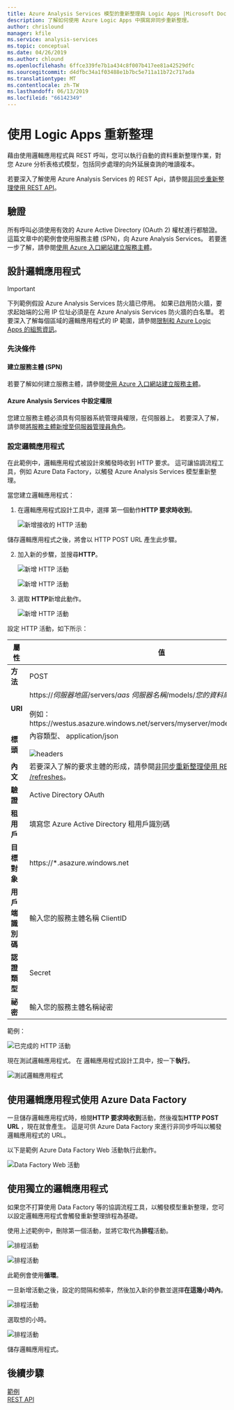 ```yaml
---
title: Azure Analysis Services 模型的重新整理與 Logic Apps |Microsoft Docs
description: 了解如何使用 Azure Logic Apps 中撰寫非同步重新整理。
author: chrislound
manager: kfile
ms.service: analysis-services
ms.topic: conceptual
ms.date: 04/26/2019
ms.author: chlound
ms.openlocfilehash: 6ffce339fe7b1a434c8f007b417ee81a42529dfc
ms.sourcegitcommit: d4dfbc34a1f03488e1b7bc5e711a11b72c717ada
ms.translationtype: MT
ms.contentlocale: zh-TW
ms.lasthandoff: 06/13/2019
ms.locfileid: "66142349"
---
```

# <a name="refresh-with-logic-apps"></a>使用 Logic Apps 重新整理

藉由使用邏輯應用程式與 REST 呼叫，您可以執行自動的資料重新整理作業，對您 Azure 分析表格式模型，包括同步處理的向外延展查詢的唯讀複本。

若要深入了解使用 Azure Analysis Services 的 REST Api，請參閱[非同步重新整理使用 REST API](analysis-services-async-refresh.md)。

## <a name="authentication"></a>驗證

所有呼叫必須使用有效的 Azure Active Directory (OAuth 2) 權杖進行都驗證。  這篇文章中的範例會使用服務主體 (SPN)，向 Azure Analysis Services。 若要進一步了解，請參閱[使用 Azure 入口網站建立服務主體](../active-directory/develop/howto-create-service-principal-portal.md)。

## <a name="design-the-logic-app"></a>設計邏輯應用程式

> [!IMPORTANT]
> 下列範例假設 Azure Analysis Services 防火牆已停用。  如果已啟用防火牆，要求起始端的公用 IP 位址必須是在 Azure Analysis Services 防火牆的白名單。 若要深入了解每個區域的邏輯應用程式的 IP 範圍，請參閱[限制和 Azure Logic Apps 的組態資訊](../logic-apps/logic-apps-limits-and-config.md#firewall-configuration-ip-addresses)。

### <a name="prerequisites"></a>先決條件

#### <a name="create-a-service-principal-spn"></a>建立服務主體 (SPN)

若要了解如何建立服務主體，請參閱[使用 Azure 入口網站建立服務主體](../active-directory/develop/howto-create-service-principal-portal.md)。

#### <a name="configure-permissions-in-azure-analysis-services"></a>Azure Analysis Services 中設定權限
 
您建立服務主體必須具有伺服器系統管理員權限，在伺服器上。 若要深入了解，請參閱[將服務主體新增至伺服器管理員角色](analysis-services-addservprinc-admins.md)。

### <a name="configure-the-logic-app"></a>設定邏輯應用程式

在此範例中，邏輯應用程式被設計來觸發時收到 HTTP 要求。 這可讓協調流程工具，例如 Azure Data Factory，以觸發 Azure Analysis Services 模型重新整理。

當您建立邏輯應用程式：

1. 在邏輯應用程式設計工具中，選擇 第一個動作**HTTP 要求時收到**。

   ![新增接收的 HTTP 活動](./media/analysis-services-async-refresh-logic-app/1.png)

儲存邏輯應用程式之後，將會以 HTTP POST URL 產生此步驟。

2. 加入新的步驟，並搜尋**HTTP**。  

   ![新增 HTTP 活動](./media/analysis-services-async-refresh-logic-app/9.png)

   ![新增 HTTP 活動](./media/analysis-services-async-refresh-logic-app/10.png)

3. 選取  **HTTP**新增此動作。

   ![新增 HTTP 活動](./media/analysis-services-async-refresh-logic-app/2.png)

設定 HTTP 活動，如下所示：

|屬性  |值  |
|---------|---------|
|**方法**     |POST         |
|**URI**     | https://*伺服器地區*/servers/*aas 伺服器名稱*/models/*您的資料庫名稱*/ <br /> <br /> 例如： https:\//westus.asazure.windows.net/servers/myserver/models/AdventureWorks/|
|**標頭**     |   內容類型、 application/json <br /> <br />  ![headers](./media/analysis-services-async-refresh-logic-app/6.png)    |
|**內文**     |   若要深入了解的要求主體的形成，請參閱[非同步重新整理使用 REST API-POST /refreshes](analysis-services-async-refresh.md#post-refreshes)。 |
|**驗證**     |Active Directory OAuth         |
|**租用戶**     |填寫您 Azure Active Directory 租用戶識別碼         |
|**目標對象**     |https://*.asazure.windows.net         |
|**用戶端識別碼**     |輸入您的服務主體名稱 ClientID         |
|**認證類型**     |Secret         |
|**祕密**     |輸入您的服務主體名稱祕密         |

範例：

![已完成的 HTTP 活動](./media/analysis-services-async-refresh-logic-app/7.png)

現在測試邏輯應用程式。  在 邏輯應用程式設計工具中，按一下**執行**。

![測試邏輯應用程式](./media/analysis-services-async-refresh-logic-app/8.png)

## <a name="consume-the-logic-app-with-azure-data-factory"></a>使用邏輯應用程式使用 Azure Data Factory

一旦儲存邏輯應用程式時，檢閱**HTTP 要求時收到**活動，然後複製**HTTP POST URL** ，現在就會產生。  這是可供 Azure Data Factory 來進行非同步呼叫以觸發邏輯應用程式的 URL。

以下是範例 Azure Data Factory Web 活動執行此動作。

![Data Factory Web 活動](./media/analysis-services-async-refresh-logic-app/11.png)

## <a name="use-a-self-contained-logic-app"></a>使用獨立的邏輯應用程式

如果您不打算使用 Data Factory 等的協調流程工具，以觸發模型重新整理，您可以設定邏輯應用程式會觸發重新整理排程為基礎。

使用上述範例中，刪除第一個活動，並將它取代為**排程**活動。

![排程活動](./media/analysis-services-async-refresh-logic-app/12.png)

![排程活動](./media/analysis-services-async-refresh-logic-app/13.png)

此範例會使用**循環**。

一旦新增活動之後，設定的間隔和頻率，然後加入新的參數並選擇**在這幾小時內**。

![排程活動](./media/analysis-services-async-refresh-logic-app/16.png)

選取想的小時。

![排程活動](./media/analysis-services-async-refresh-logic-app/15.png)

儲存邏輯應用程式。

## <a name="next-steps"></a>後續步驟

[範例](analysis-services-samples.md)  
[REST API](https://docs.microsoft.com/rest/api/analysisservices/servers)
